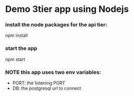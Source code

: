 # Demo 3tier app using Nodejs


### install the node packages for the api tier:
npm install

### start the app
npm start

###  NOTE this app uses two env variables:

- PORT: the listening PORT
- DB: the postgresql url to connect


